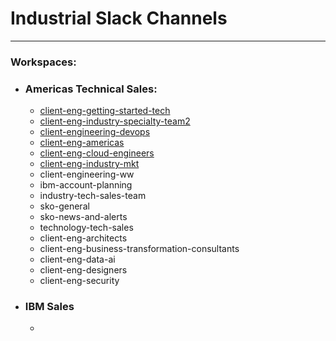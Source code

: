 # Industrial Slack Channels
---
### Workspaces:
- ### Americas Technical Sales:
    - [client-eng-getting-started-tech](https://americas-tech-sales.slack.com/archives/C02HDJ8UD7V)
    - [client-eng-industry-specialty-team2](https://americas-tech-sales.slack.com/archives/C02T91YU560)
    - [client-engineering-devops](https://americas-tech-sales.slack.com/archives/C023WC39GUQ)
    - [client-eng-americas](https://americas-tech-sales.slack.com/archives/C01N8RTE81F)
    - [client-eng-cloud-engineers](https://americas-tech-sales.slack.com/archives/C01MZM3AS8L)
    - [client-eng-industry-mkt](https://americas-tech-sales.slack.com/archives/C02TCP8CYNQ)
    - client-engineering-ww
    - ibm-account-planning
    - industry-tech-sales-team
    - sko-general
    - sko-news-and-alerts
    - technology-tech-sales
    - client-eng-architects
    - client-eng-business-transformation-consultants
    - client-eng-data-ai
    - client-eng-designers
    - client-eng-security
- ### IBM Sales
    -
